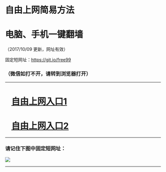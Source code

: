 ﻿# 自由上网简易方法

# 电脑、手机一键翻墙

（2017/10/09 更新，网址有效）

固定短网址：https://git.io/free99

### （微信如打不开，请转到浏览器打开）


***





# &nbsp;&nbsp; <a href="http://ft1645130525.fwq-tz-1001.info/fwqtz01.html?t=100900132394 " target="_blank">自由上网入口1</a>
# &nbsp;&nbsp; <a href="http://ft1166627455.fwq-tz-1002.info/fwqtz02.html?t=100900131668 " target="_blank">自由上网入口2</a>
***

### 请记住下图中固定短网址：

<img src="https://s3-us-west-2.amazonaws.com/fwq-1001/yjfq-20170905okok.png" /> 


***

